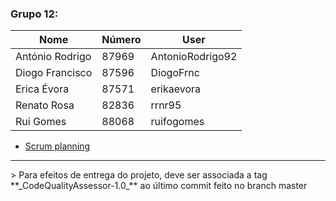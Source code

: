 ### Grupo 12:
Nome|Número|User
----|------|----
António Rodrigo|87969|AntonioRodrigo92
Diogo Francisco|87596|DiogoFrnc
Erica Évora|87571|erikaevora
Renato Rosa|82836|rrnr95
Rui Gomes|88068|ruifogomes

- [Scrum planning](https://trello.com/dozeteam/home)
<hr>
> Para efeitos de entrega do projeto, deve ser associada a tag **_CodeQualityAssessor-1.0_** ao último commit feito no
branch master
